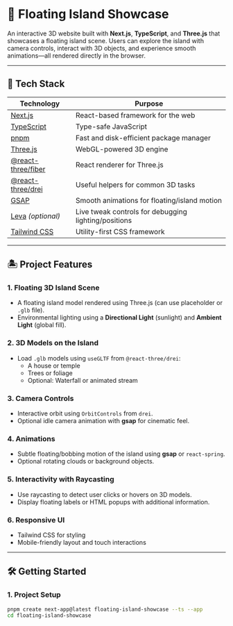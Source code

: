 # 🌴 Floating Island Showcase

An interactive 3D website built with **Next.js**, **TypeScript**, and **Three.js** that showcases a floating island scene. Users can explore the island with camera controls, interact with 3D objects, and experience smooth animations—all rendered directly in the browser.

---

## 🚀 Tech Stack

| Technology         | Purpose                                   |
|--------------------|-------------------------------------------|
| [Next.js](https://nextjs.org/)         | React-based framework for the web                |
| [TypeScript](https://www.typescriptlang.org/)     | Type-safe JavaScript                            |
| [pnpm](https://pnpm.io/)               | Fast and disk-efficient package manager          |
| [Three.js](https://threejs.org/)       | WebGL-powered 3D engine                          |
| [@react-three/fiber](https://github.com/pmndrs/react-three-fiber) | React renderer for Three.js                     |
| [@react-three/drei](https://github.com/pmndrs/drei) | Useful helpers for common 3D tasks               |
| [GSAP](https://gsap.com/)             | Smooth animations for floating/island motion     |
| [Leva](https://github.com/pmndrs/leva) _(optional)_ | Live tweak controls for debugging lighting/positions |
| [Tailwind CSS](https://tailwindcss.com/) | Utility-first CSS framework                      |

---

## 🏝️ Project Features

### 1. Floating 3D Island Scene
- A floating island model rendered using Three.js (can use placeholder or `.glb` file).
- Environmental lighting using a **Directional Light** (sunlight) and **Ambient Light** (global fill).

### 2. 3D Models on the Island
- Load `.glb` models using `useGLTF` from `@react-three/drei`:
  - A house or temple
  - Trees or foliage
  - Optional: Waterfall or animated stream

### 3. Camera Controls
- Interactive orbit using `OrbitControls` from `drei`.
- Optional idle camera animation with **gsap** for cinematic feel.

### 4. Animations
- Subtle floating/bobbing motion of the island using **gsap** or `react-spring`.
- Optional rotating clouds or background objects.

### 5. Interactivity with Raycasting
- Use raycasting to detect user clicks or hovers on 3D models.
- Display floating labels or HTML popups with additional information.

### 6. Responsive UI
- Tailwind CSS for styling
- Mobile-friendly layout and touch interactions

---

## 🛠️ Getting Started

### 1. Project Setup

```bash
pnpm create next-app@latest floating-island-showcase --ts --app
cd floating-island-showcase
